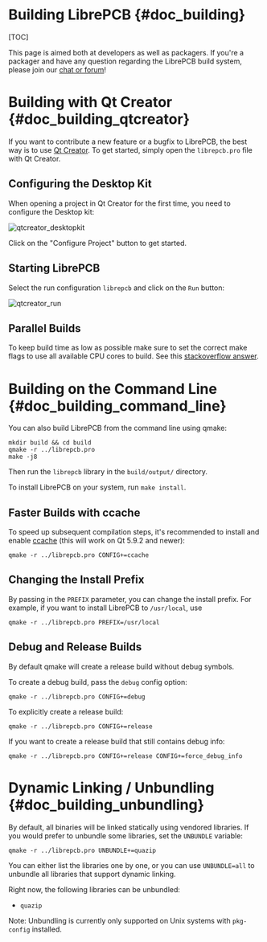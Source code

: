 Building LibrePCB {#doc_building}
=================================

[TOC]

This page is aimed both at developers as well as packagers. If you're a
packager and have any question regarding the LibrePCB build system, please join
our [chat or forum](https://librepcb.org/discuss/)!


# Building with Qt Creator {#doc_building_qtcreator}

If you want to contribute a new feature or a bugfix to LibrePCB, the best way
is to use [Qt Creator](https://doc.qt.io/qtcreator/). To get started, simply
open the `librepcb.pro` file with Qt Creator.

## Configuring the Desktop Kit

When opening a project in Qt Creator for the first time, you need to configure
the Desktop kit:

![qtcreator_desktopkit](qtcreator_desktopkit.png)

Click on the "Configure Project" button to get started.

## Starting LibrePCB

Select the run configuration `librepcb` and click on the `Run` button:

![qtcreator_run](qtcreator_run.png)

## Parallel Builds

To keep build time as low as possible make sure to set the correct make flags
to use all available CPU cores to build. See this [stackoverflow
answer](https://stackoverflow.com/questions/8860712/setting-default-make-options-for-qt-creator).


# Building on the Command Line {#doc_building_command_line}

You can also build LibrePCB from the command line using qmake:

    mkdir build && cd build
    qmake -r ../librepcb.pro
    make -j8

Then run the `librepcb` library in the `build/output/` directory.

To install LibrePCB on your system, run `make install`.

## Faster Builds with ccache

To speed up subsequent compilation steps, it's recommended to install and
enable [ccache](https://ccache.dev/) (this will work on Qt 5.9.2 and newer):

    qmake -r ../librepcb.pro CONFIG+=ccache

## Changing the Install Prefix

By passing in the `PREFIX` parameter, you can change the install prefix. For
example, if you want to install LibrePCB to `/usr/local`, use

    qmake -r ../librepcb.pro PREFIX=/usr/local

## Debug and Release Builds

By default qmake will create a release build without debug symbols.

To create a debug build, pass the `debug` config option:

    qmake -r ../librepcb.pro CONFIG+=debug

To explicitly create a release build:

    qmake -r ../librepcb.pro CONFIG+=release

If you want to create a release build that still contains debug info:

    qmake -r ../librepcb.pro CONFIG+=release CONFIG+=force_debug_info


# Dynamic Linking / Unbundling {#doc_building_unbundling}

By default, all binaries will be linked statically using vendored libraries. If
you would prefer to unbundle some libraries, set the `UNBUNDLE` variable:

    qmake -r ../librepcb.pro UNBUNDLE+=quazip

You can either list the libraries one by one, or you can use `UNBUNDLE=all` to
unbundle all libraries that support dynamic linking.

Right now, the following libraries can be unbundled:

* `quazip`

Note: Unbundling is currently only supported on Unix systems with `pkg-config`
installed.
